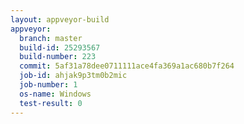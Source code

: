 ```yaml
---
layout: appveyor-build
appveyor:
  branch: master
  build-id: 25293567
  build-number: 223
  commit: 5af31a78dee0711111ace4fa369a1ac680b7f264
  job-id: ahjak9p3tm0b2mic
  job-number: 1
  os-name: Windows
  test-result: 0
---
```

